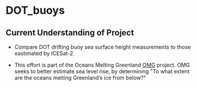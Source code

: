 # DOT_buoys

## Current Understanding of Project
* Compare DOT drifting buoy sea surface height measurements to those eastimated by ICESat-2.

* This effort is part of the Oceans Melting Greenland [OMG](https://omg.jpl.nasa.gov/portal/) project. OMG seeks to better
estimate sea level rise, by determining "To what extent are the oceans melting Greenland’s ice from below?"
 


